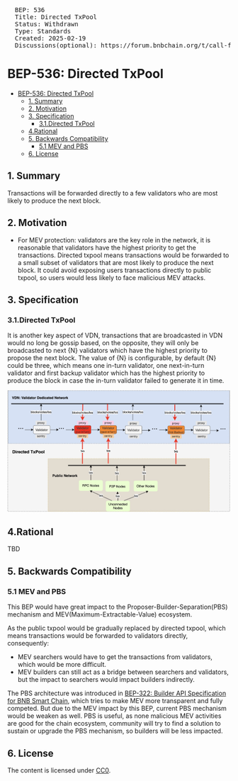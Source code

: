 <pre>
  BEP: 536
  Title: Directed TxPool
  Status: Withdrawn
  Type: Standards
  Created: 2025-02-19
  Discussions(optional): https://forum.bnbchain.org/t/call-for-feedbacks-bsc-short-block-interval-validator-dedicated-network-and-direct-mempool/3348
</pre>

# BEP-536: Directed TxPool
- [BEP-536: Directed TxPool](#bep-536-directed-txpool)
  - [1. Summary](#1-summary)
  - [2. Motivation](#2-motivation)
  - [3. Specification](#3-specification)
    - [3.1.Directed TxPool](#31directed-txpool)
  - [4.Rational](#4rational)
  - [5. Backwards Compatibility](#5-backwards-compatibility)
    - [5.1 MEV and PBS](#51-mev-and-pbs)
  - [6. License](#6-license)

## 1. Summary
Transactions will be forwarded directly to a few validators who are most likely to produce the next block.

## 2. Motivation
- For MEV protection: validators are the key role in the network, it is reasonable that validators have the highest priority to get the transactions. Directed txpool means transactions would be forwarded to a small subset of validators that are most likely to produce the next block. It could avoid exposing users transactions directly to public txpool, so users would less likely to face malicious MEV attacks.
## 3. Specification

### 3.1.Directed TxPool
It is another key aspect of VDN, transactions that are broadcasted in VDN would no long be gossip based, on the opposite, they will only be broadcasted to next {N} validators which have the highest priority to propose the next block. The value of {N} is configurable, by default {N} could be three, which means one in-turn validator, one next-in-turn validator and first backup validator which has the highest priority to produce the block in case the in-turn validator failed to generate it in time.

![overview](./assets/BEP-536/3-2.png)

## 4.Rational
TBD

## 5. Backwards Compatibility

### 5.1 MEV and PBS
This BEP would have great impact to the Proposer-Builder-Separation(PBS) mechanism and MEV(Maximum-Extractable-Value) ecosystem.

As the public txpool would be gradually replaced by directed txpool, which means transactions would be forwarded to validators directly, consequently:
- MEV searchers would have to get the transactions from validators, which would be more difficult.
- MEV builders can still act as a bridge between searchers and validators, but the impact to searchers would impact builders indirectly.

The PBS architecture was introduced in [BEP-322: Builder API Specification for BNB Smart Chain](https://github.com/bnb-chain/BEPs/blob/master/BEPs/BEP322.md), which tries to make MEV more transparent and fully competed. But due to the MEV impact by this BEP, current PBS mechanism would be weaken as well. PBS is useful, as none malicious MEV activities are good for the chain ecosystem, community will try to find a solution to sustain or upgrade the PBS mechanism, so builders will be less impacted.

## 6. License
The content is licensed under [CC0](https://creativecommons.org/publicdomain/zero/1.0/).
